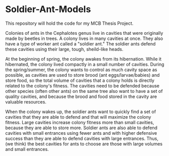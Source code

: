 # Soldier-Ant-Models

This repository will hold the code for my MCB Thesis Project.

Colonies of ants in the Cephalotes genus live in cavities that were originally made by beetles in trees. A colony lives in many cavities at once. They also have a type of worker ant called a "soldier ant." The soldier ants defend these cavities using their large, tough, sheild-like heads. 

At the beginning of spring, the colony awakes from its hibernation. While it hibernated, the colony lived compactly in a small number of cavities. During the spring/summer, the colony wants to control as much cavity space as possible, as cavities are used to store brood (ant eggs/larvae/babies) and store food, so the total volume of cavities that a colony holds is directly related to the colony's fitness. The cavities need to be defended because other species (often other ants) on the same tree also want to have a set of quality cavities, and because the brood and food stored in the cavity are valuable resources. 

When the colony wakes up, the soldier ants want to quickly find a set of cavities that they are able to defend and that will maximize the colony fitness. Large cavities increase colony fitness more than small cavities, because they are able to store more. Soldier ants are also able to defend cavities with small entrances using fewer ants and with higher defensive success than they are able to defend cavities with large entrances. Thus, (we think) the best cavities for ants to choose are those with large volumes and small entrances. 

